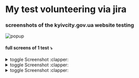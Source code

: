 # My test volunteering via jira

### screenshots of the kyivcity.gov.ua website  testing

![popup](gifs/jira.gif)


#### full screens of 1 test :arrow_heading_down:

<details>
<summary>toggle Screenshot :clapper:</summary>
<br>

![popup](screens/1.png)
</details>
<details>
<summary>toggle Screenshot :clapper:</summary>
<br>

![popup](screens/2.png)
</details>
<details>
<summary>toggle Screenshot :clapper:</summary>
<br>

![popup](screens/3.png)
</details>
